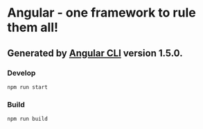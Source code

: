 # Angular - one framework to rule them all!

## Generated by [Angular CLI](https://github.com/angular/angular-cli) version 1.5.0.

### Develop
`npm run start`

### Build
`npm run build`
